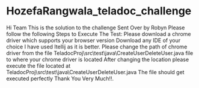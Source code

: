 # HozefaRangwala_teladoc_challenge
Hi Team This is the solution to the challenge Sent Over by Robyn
Please follow the following Steps to Execute The Test:
Please download a chrome driver which supports your browser version
Download any IDE of your choice I have used Itellij as it is better.
Please change the path of chrome driver from the file TeladocProj\src\test\java\CreateUserDeleteUser.java file to where your chrome driver is located
After changing the location please execute the file located at TeladocProj\src\test\java\CreateUserDeleteUser.java
The file should get executed perfectly
Thank You Very Much!!.

